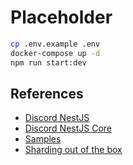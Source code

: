 # Placeholder

```bash
cp .env.example .env
docker-compose up -d
npm run start:dev
```

## References

- [Discord NestJS](https://github.com/fjodor-rybakov/discord-nestjs)
- [Discord NestJS Core](https://github.com/fjodor-rybakov/discord-nestjs/tree/master/packages/core)
- [Samples](https://github.com/fjodor-rybakov/discord-nestjs/tree/master/packages/sample)
- [Sharding out of the box](https://github.com/fjodor-rybakov/discord-nestjs/issues/911)
